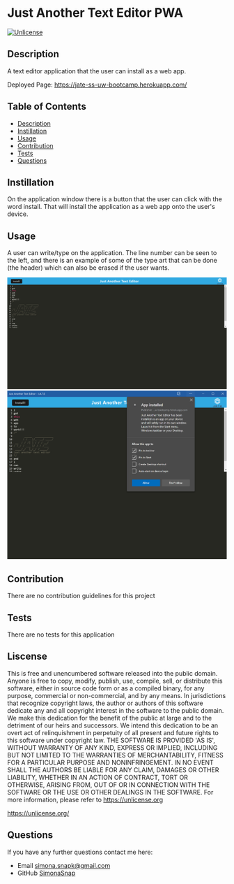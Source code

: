 # Just Another Text Editor PWA
[![Unlicense](https://img.shields.io/badge/License-Unlicense-blue.svg)](https://unlicense.org/)
## Description 
A text editor application that the user can install as a web app.

Deployed Page: https://jate-ss-uw-bootcamp.herokuapp.com/

## Table of Contents
* [Description](#description)
* [Instillation](#instillation)
* [Usage](#usage)
* [Contribution](#contribution)
* [Tests](#tests)
* [Questions](#questions)
## Instillation 
On the application window there is a button that the user can click with the word install. That will install the application as a web app onto the user's device.
## Usage 
A user can write/type on the application. The line number can be seen to the left, and there is an example of some of the type art that can be done (the header) which can also be erased if the user wants.

![A picture of the deployed application](./images/J-A-T-Escreenshot.png "A screenshot of the text editor application")
![A picture of the application once its been installed as a web app](./images/PWAInstalled.PNG "A picture of the application once its been installed as a web app")
    
## Contribution
There are no contribution guidelines for this project
## Tests
There are no tests for this application

## Liscense
This is free and unencumbered software released into the public domain. Anyone is free to copy, modify, publish, use, compile, sell, or distribute this software, either in source code form or as a compiled binary, for any purpose, commercial or non-commercial, and by any means. In jurisdictions that recognize copyright laws, the author or authors of this software dedicate any and all copyright interest in the software to the public domain. We make this dedication for the benefit of the public at large and to the detriment of our heirs and successors. We intend this dedication to be an overt act of relinquishment in perpetuity of all present and future rights to this software under copyright law. THE SOFTWARE IS PROVIDED 'AS IS', WITHOUT WARRANTY OF ANY KIND, EXPRESS OR IMPLIED, INCLUDING BUT NOT LIMITED TO THE WARRANTIES OF MERCHANTABILITY, FITNESS FOR A PARTICULAR PURPOSE AND NONINFRINGEMENT. IN NO EVENT SHALL THE AUTHORS BE LIABLE FOR ANY CLAIM, DAMAGES OR OTHER LIABILITY, WHETHER IN AN ACTION OF CONTRACT, TORT OR OTHERWISE, ARISING FROM, OUT OF OR IN CONNECTION WITH THE SOFTWARE OR THE USE OR OTHER DEALINGS IN THE SOFTWARE. For more information, please refer to https://unlicense.org

https://unlicense.org/

## Questions
If you have any further questions contact me here:
 - Email simona.snapk@gmail.com
 - GitHub [SimonaSnap](https://github.com/SimonaSnap)
